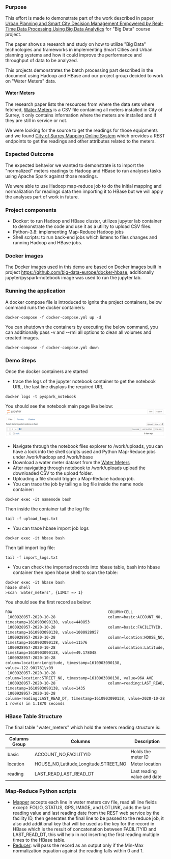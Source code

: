 ### Purpose
This effort is made to demonstrate part of the work described in paper 
[Urban Planning and Smart City Decision
Management Empowered by Real-Time
Data Processing Using Big Data Analytics](https://www.researchgate.net/publication/327524100_Urban_Planning_and_Smart_City_Decision_Management_Empowered_by_Real-Time_Data_Processing_Using_Big_Data_Analytics#fullTextFileContent)
for "Big Data" course project. 

The paper shows a research and study on how to utilize "Big Data" technologies and
frameworks in implementing Smart Cities and Urban planning systems and how it 
could improve the performance and throughput of data to be analyzed.

This projects demonstrates the batch processing part described in the document 
using Hadoop and HBase and our project group decided to work on "Water Meters" data.

#### Water Meters
The research paper  lists the resources from where the data sets where fetched,
[Water Meters](http://data.surrey.ca/dataset/water-meters/resource/99fe8786-6329-49f7-ae92-2c3b8f6e4778)
is a CSV file containing all meters installed in City of Surrey, it only contains information
where the meters are installed and if they are still in service or not.

We were looking for the source to get the readings for those equipments and we found
[City of Surrey Mapping Online System](https://cosmos.surrey.ca/external/) which provides
a REST endpoints to get the readings and other attributes related to the meters.

### Expected Outcome
The expected behavior we wanted to demonstrate is to import the "normalized" meters readings
to Hadoop and HBase to run analyses tasks using Apache Spark against those readings.

We were able to use Hadoop map-reduce job to do the initial mapping and normalization
for readings data then importing it to HBase but we will apply the analyses part of
work in future.

### Project components     
* Docker: to run Hadoop and HBase cluster, utilizes jupyter lab container to demonstrate
 the code and use it as a utility to upload CSV files.
* Python-3.8: implementing Map-Reduce Hadoop jobs
* Shell scripts: to run back-end jobs which listens to files changes and running 
Hadoop and HBase jobs.

### Docker images
The Docker images used in this demo are based on Docker images built in project
https://github.com/big-data-europe/docker-hbase, additionally jupyter/pyspark-notebook
image was used to run the jupyter lab.

### Running the application
A docker compose file is introduced to ignite the project containers, below
command runs the docker containers:
```shell script
docker-compose -f docker-compose.yml up -d
``` 
You can shutdown the containers by executing the below command,
you can additionally pass -v and --rmi all options to clean all
volumes and created images.
```shell script
docker-compose -f docker-compose.yml down
```

### Demo Steps
Once the docker containers are started
* trace the logs of the jupyter notebook container to get the notebook URL, 
the last line displays the required URL
```shell script
docker logs -t pyspark_notebook
``` 
You should see the notebook main page like below:
![](docs_images/notebook.png)
* Navigate through the notebook files explorer to /work/uploads,
you can have a look into the shell scripts used and Python Map-Reduce jobs
under /work/hadoop and /work/hbase
* Download a water meter dataset from the [Water Meters](http://data.surrey.ca/dataset/water-meters/resource/99fe8786-6329-49f7-ae92-2c3b8f6e4778)
* After navigating through notebook to /work/uploads upload the downloaded CSV to 
the upload folder.
* Uploading a file should trigger a Map-Reduce hadoop job.
* You can trace the job by tailing a log file inside the name node container:
```shell script
docker exec -it namenode bash
```
Then inside the container tail the log file
```shell script
tail -f upload_logs.txt
```
* You can trace hbase import job logs
```shell script
docker exec -it hbase bash
```
Then tail import log file:
```shell script
tail -f import_logs.txt
```
* You can check the imported records into hbase table, bash into hbase container
then open hbase shell to scan the table:
```shell script
docker exec -it hbase bash
hbase shell
>scan 'water_meters', {LIMIT => 1}
```
You should see the first record as below:
```shell script
ROW                                          COLUMN+CELL
 1000928957-2020-10-28                       column=basic:ACCOUNT_NO, timestamp=1610903090138, value=440853
 1000928957-2020-10-28                       column=basic:FACILITYID, timestamp=1610903090138, value=1000928957
 1000928957-2020-10-28                       column=location:HOUSE_NO, timestamp=1610903090138, value=11576
 1000928957-2020-10-28                       column=location:Latitude, timestamp=1610903090138, value=49.178048
 1000928957-2020-10-28                       column=location:Longitude, timestamp=1610903090138, value=-122.901761\x09
 1000928957-2020-10-28                       column=location:STREET_NO, timestamp=1610903090138, value=96A AVE
 1000928957-2020-10-28                       column=reading:LAST_READ, timestamp=1610903090138, value=1435
 1000928957-2020-10-28                       column=reading:LAST_READ_DT, timestamp=1610903090138, value=2020-10-28
1 row(s) in 1.1870 seconds
```

### HBase Table Structure
The final table "water_meters" which hold the meters reading structure is:

|Columns Group|Columns|Description|
|---|---|---|
|basic|ACCOUNT_NO,FACILITYID|Holds the meter ID|
|location|HOUSE_NO,Latitude,Longitude,STREET_NO|Meter location|
|reading|LAST_READ,LAST_READ_DT|Last reading value and date|

### Map-Reduce Python scripts
* [Mapper](/scripts/hadoop/water_meters_mapper.py) accepts each line in water meters
csv file, read all line fields except: FOLIO, STATUS, GPS, IMAGE, and LOTLINK, adds the
last reading value and last reading date from the REST web service by the facility ID, then
generates the final line to be passed to the reduce job, it also add additional key that will
be used as the key for the record in HBase which is the result of concatenation between
FACILITYID and LAST_READ_DT, this will help in not inserting the first reading multiple times
to the HBase table. 
* [Reducer](/scripts/hadoop/water_meters_reducer.py): will pass the record as an
output only if the Min-Max normalization equation against the reading falls within 0 and 1. 